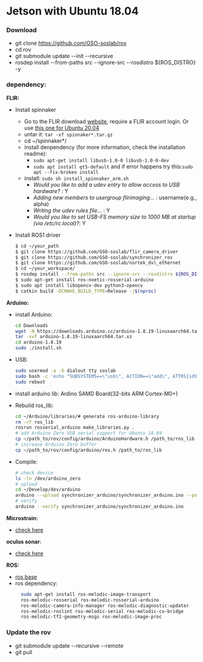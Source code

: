 # Jetson with Ubuntu 18.04

### Download
- git clone https://github.com/GSO-soslab/rov 
- cd rov
- git submodule update --init --recursive
- rosdep install --from-paths src --ignore-src --rosdistro ${ROS_DISTRO} -y

### dependency:
**FLIR:**
- Install spinnaker
  - Go to the FLIR download [website](https://www.flir.com/products/spinnaker-sdk/?vertical=machine+vision&segment=iis), require a FLIR account login. Or use [this one for Ubuntu 20.04](rov/config/flir_camera/)
  - untar it: `tar -xf spinnaker*.tar.gz`
  - cd ~/spinnaker*/
  - install denpendency (for more information, check the installation readme): 
    - `sudo apt-get install libusb-1.0-0 libusb-1.0-0-dev`
    - `sudo apt install qt5-default` and if error happens try this:`sudo apt --fix-broken install`
  - install: `sudo sh install_spinnaker_arm.sh`
    - *Would you like to add a udev entry to allow access to USB hardware?* : Y
    - *Adding new members to usergroup flirimaging...* : username(e.g., alpha)
    - *Writing the udev rules file...* : Y
    - *Would you like to set USB-FS memory size to 1000 MB at startup (via /etc/rc.local)?*: Y

- Install ROS1 driver
  ```sh
  $ cd ~/your_path
  $ git clone https://github.com/GSO-soslab/flir_camera_driver
  $ git clone https://github.com/GSO-soslab/synchronizer_ros
  $ git clone https://github.com/GSO-soslab/nortek_dvl_ethernet
  $ cd ~/your_workspace/
  $ rosdep install --from-paths src --ignore-src --rosdistro ${ROS_DISTRO} -y
  $ sudo apt-get install ros-noetic-rosserial-arduino
  $ sudo apt install libopencv-dev python3-opencv
  $ catkin build -DCMAKE_BUILD_TYPE=Release -j$(nproc)
  ```

**Arduino:**
- install Arduino:
  ```sh
  cd Downloads
  wget -N https://downloads.arduino.cc/arduino-1.8.19-linuxaarch64.tar.xz
  tar -xvf arduino-1.8.19-linuxaarch64.tar.xz
  cd arduino-1.8.19
  sudo ./install.sh
  ```
- USB:
  ```sh
  sudo usermod -a -G dialout tty soslab
  sudo bash -c 'echo "SUBSYSTEMS==\"usb\", ACTION==\"add\", ATTRS{idVendor}==\"2341\", ATTRS{idProduct}==\"804d\", SYMLINK+=\"arduino_zero\"" > /etc/udev/rules.d/99-usb-arduino.rules'
  sudo reboot
  ```
- install arduino lib: Ardino SAMD Board(32-bits ARM Cortex-M0+)

- Rebuild ros_lib:
  ```sh
  cd ~/Arduino/libraries/# generate ros-arduino-library
  rm -rf ros_lib
  rosrun rosserial_arduino make_libraries.py .
  # add Arduino Zero USB serial support for Ubuntu 18.04
  cp ~/path_to/rov/config/arduino/ArduinoHardware.h /path_to/ros_lib 
  # increase Arduino Zero buffer
  cp ~/path_to/rov/config/arduino/ros.h /path_to/ros_lib
  ```
- Compile:
  ```sh
  # check device
  ls -ln /dev/arduino_zero
  # upload
  cd ~/Develop/dev/arduino
  arduino --upload synchronizer_arduino/synchronizer_arduino.ino --port /dev/ttyACM1
  # verify 
  arduino --verify synchronizer_arduino/synchronizer_arduino.ino
  ```

**Microstrain:**
- [check here](/rov_devices/ROS_MSCL/README.md)

**oculus sonar**:
- [check here](/rov_devices/sonar_oculus/README.md)

**ROS:**
- [ros base](http://wiki.ros.org/melodic/Installation/Ubuntu)
- ros dependency:
  ```sh
    sudo apt-get install ros-melodic-image-transport 
    ros-melodic-rosserial ros-melodic-rosserial-arduino 
    ros-melodic-camera-info-manager ros-melodic-diagnostic-updater
    ros-melodic-roslint ros-melodic-serial ros-melodic-cv-bridge
    ros-melodic-tf2-geometry-msgs ros-melodic-image-proc
  ```

### Update the rov

- git submodule update --recursive --remote
- git pull